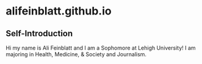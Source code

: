 # alifeinblatt.github.io

## Self-Introduction
Hi my name is Ali Feinblatt and I am a Sophomore at Lehigh University! I am majoring in Health, Medicine, & Society and Journalism. 
